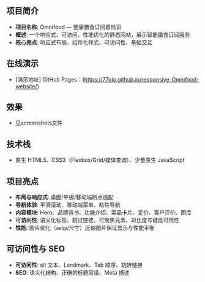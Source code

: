 ## 项目简介
- **项目名称**: Omnifood — 健康膳食订阅着陆页
- **概述**: 一个响应式、可访问、性能优化的静态网站，展示智能膳食订阅服务
- **核心亮点**: 响应式布局、组件化样式、可访问性、基础交互

## 在线演示
- [演示地址]  GitHub Pages：(https://77oio.github.io/responsive-Omnifood-website/)
  
## 效果
- 见screenshots文件


## 技术栈
-  原生 HTML5、CSS3（Flexbox/Grid/媒体查询）、少量原生 JavaScript


## 项目亮点
- **布局与响应式**: 桌面/平板/移动端断点适配
- **导航体验**: 平滑滚动、移动端菜单、粘性导航
- **内容模块**: Hero、品牌背书、功能介绍、菜品卡片、定价、客户评价、图库
- **可访问性**: 语义化标签、跳过链接、可聚焦元素、对比度与键盘可用性
- **性能**: 图片优化（`webp`/尺寸）压缩图片保证显示与性能平衡

## 可访问性与 SEO
- **可访问性**: alt 文本、Landmark、Tab 顺序、跳转链接
- **SEO**: 语义化结构、正确的标题层级、Meta 描述


